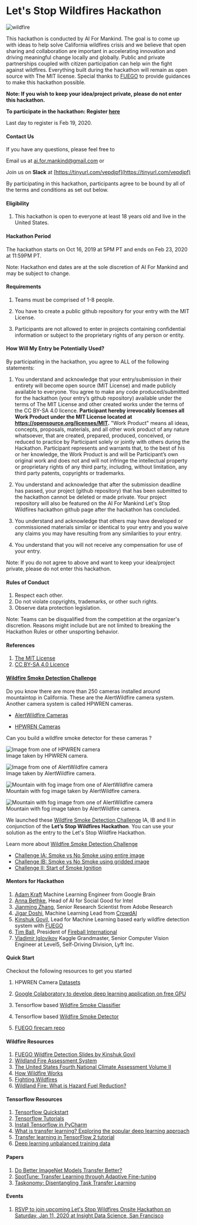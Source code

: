 # Let's Stop Wildfires Hackathon

![wildfire](images/wildfire.png)


This hackathon is conducted by AI For Mankind. The goal is to come up with ideas to help solve California wildfires crisis and we believe that open sharing and collaboration are important in accelerating innovation and driving meaningful change locally and globally. Public and private partnerships coupled with citizen participation can help win the fight against wildfires. Everything built during the hackathon will remain as open source with The MIT license. Special thanks to [FUEGO](https://fuego.ssl.berkeley.edu/what-is-fuego/) to provide guidances to make this hackathon possible.

**Note: If you wish to keep your idea/project private, please do not enter this hackathon.**

**To participate in the hackathon: Register [here](https://forms.gle/Rtedxr1rT9HHJogm6)**

Last day to register is Feb 19, 2020.

#### Contact Us
If you have any questions, please feel free to

Email us at [ai.for.mankind@gmail.com](ai.for.mankind@gmail.com) or

Join us on **Slack** at [https://tinyurl.com/vepdjpf](https://tinyurl.com/vepdjpf)

By participating in this hackathon, participants agree to be bound by all of the terms and conditions as set out below.

#### Eligibility

1. This hackathon is open to everyone at least 18 years old and live in the United States.

#### Hackathon Period
The hackathon starts on Oct 16, 2019 at 5PM PT and ends on Feb 23, 2020 at 11:59PM PT. 

Note: Hackathon end dates are at the sole discretion of AI For Mankind and may be subject to change.

#### Requirements
1. Teams must be comprised of 1-8 people.

2. You have to create a public github repository for your entry with the MIT License.

3. Participants are not allowed to enter in projects containing confidential information or subject to the proprietary rights of any person or entity.

#### How Will My Entry be Potentially Used?

By participating in the hackathon, you agree to ALL of the following statements:

1. You understand and acknowledge that your entry/submission in their entirety will become open source (MIT License) and made publicly available to everyone. You agree to make any code produced/submitted for the hackathon (your entry’s github repository) available under the terms of The MIT License and other created works under the terms of the CC BY-SA 4.0 licence. **Participant hereby irrevocably licenses all Work Product under the MIT License located at https://opensource.org/licenses/MIT.** "Work Product" means all ideas, concepts, proposals, materials, and all other work product of any nature whatsoever, that are created, prepared, produced, conceived, or reduced to practice by Participant solely or jointly with others during the Hackathon. Participant represents and warrants that, to the best of his or her knowledge, the Work Product is and will be Participant’s own original work and does not and will not infringe the intellectual property or proprietary rights of any third party, including, without limitation, any third party patents, copyrights or trademarks.

2. You understand and acknowledge that after the submission deadline has passed, your project (github repository) that has been submitted to the hackathon cannot be deleted or made private.  Your project repository will also be featured on the AI For Mankind Let's Stop Wildfires hackathon github page after the hackathon has concluded.
3. You understand and acknowledge that others may have developed or commissioned materials similar or identical to your entry and you waive any claims you may have resulting from any similarities to your entry.
4. You understand that you will not receive any compensation for use of your entry.
 
Note: If you do not agree to above and want to keep your idea/project private, please do not enter this hackathon.

#### Rules of Conduct
1. Respect each other.
2. Do not violate copyrights, trademarks, or other such rights.
3. Observe data protection legislation.

Note: Teams can be disqualified from the competition at the organizer's discretion. Reasons might include but are not limited to breaking the Hackathon Rules or other unsporting behavior.

#### References
1. [The MIT License](https://opensource.org/licenses/MIT)
2. [CC BY-SA 4.0 Licence](https://creativecommons.org/licenses/by/4.0/)

#### [Wildfire Smoke Detection Challenge](wildfire_smoke_challenge.md)
Do you know there are more than 250 cameras installed around mountaintop in California. These are the AlertWildfire camera system. Another camera system is called HPWREN cameras.

- [AlertWildfire Cameras](http://www.alertwildfire.org/southeastbay/index.html?v=518dd6a)

- [HPWREN Cameras](http://hpwren.ucsd.edu/cameras/I/wc-e-mobo-c.html)

Can you build a wildfire smoke detector for these cameras ? 

![Image from one of HPWREN camera](images/mountain_top.png)   
Image taken by HPWREN camera.


![Image from one of AlertWildfire camera](images/sunrise_view.png)  
Image taken by AlertWildfire camera.

![Mountain with fog image from one of AlertWildfire camera](images/fog_1.png)   
Mountain with fog image taken by AlertWildfire camera.


![Mountain with fog image from one of AlertWildfire camera](images/fog_2.png)  
Mountain with fog image taken by AlertWildfire camera.

We launched these [Wildfire Smoke Detection Challenge](wildfire_smoke_challenge.md) IA, IB and II in conjunction of the **Let’s Stop Wildfires Hackathon**. 
You can use your solution as the entry to the Let's Stop Wildfire Hackathon. 

Learn more about [Wildfire Smoke Detection Challenge](wildfire_smoke_challenge.md)
- [Challenge IA: Smoke vs No Smoke using entire image](wildfire_smoke_challenge_1A.md)
- [Challenge IB: Smoke vs No Smoke using gridded image](wildfire_smoke_challenge_1B.md)
- [Challenge II: Start of Smoke Ignition](wildfire_smoke_challenge_2.md)

#### Mentors for Hackathon
1. [Adam Kraft](https://www.linkedin.com/in/adam-kraft-7555b534/) Machine Learning Engineer from Google Brain
2. [Anna Bethke](https://www.linkedin.com/in/annabethke/), Head of AI for Social Good for Intel
3. [Jianming Zhang](https://www.linkedin.com/in/jianming-zhang-60762227/), Senior Research Scientist from Adobe Research
4. [Jigar Doshi](https://www.linkedin.com/in/jigarkdoshi/), Machine Learning Lead from [CrowdAI](https://crowdai.com/)
5. [Kinshuk Govil](https://www.linkedin.com/in/kinshuk-govil-0080522/), Lead for Machine Learning based early wildfire detection system with [FUEGO](https://fuego.ssl.berkeley.edu/what-is-fuego/)
6. [Tim Ball](https://www.linkedin.com/in/tim-ball-1832a824/), President of [Fireball International](http://www.fireballit.com/)
7. [Vladimir Iglovikov](https://www.linkedin.com/in/iglovikov/) Kaggle Grandmaster, Senior Computer Vision Engineer at Level5, Self-Driving Division, Lyft Inc.



#### Quick Start
Checkout the following resources to get you started

1. HPWREN Camera [Datasets](https://github.com/aiformankind/wildfire-smoke-dataset)

2. [Google Colaboratory to develop deep learning application on free GPU](https://colab.research.google.com)

3. Tensorflow based [Wildfire Smoke Classifier](https://github.com/aiformankind/wildfire-smoke-classifier-camera)

4. Tensorflow based [Wildfire Smoke Detector](https://github.com/aiformankind/wildfire-smoke-detection-camera)

5. [FUEGO firecam repo](https://github.com/fuego-dev/firecam)

#### Wildfire Resources
1. [FUEGO Wildfire Detection Slides by Kinshuk Govil](https://tinyurl.com/rbrn4oq)
2. [Wildland Fire Assessment System](http://www.wfas.net/)
3. [The United States Fourth National Climate Assessment Volume II](https://nca2018.globalchange.gov/downloads/NCA4_Report-in-Brief.pdf)
4. [How Wildfire Works](https://science.howstuffworks.com/nature/natural-disasters/wildfire.htm/printable)
5. [Fighting Wildfires](https://mentalfloss.com/article/57094/10-strategies-fighting-wildfires)
6. [Wildland Fire: What is Hazard Fuel Reduction?](https://www.nps.gov/articles/what-is-hazard-fuel-reduction.htm)


#### Tensorflow Resources
1. [Tensorflow Quickstart](https://www.tensorflow.org/tutorials/quickstart/beginner)
2. [Tensorflow Tutorials](https://www.tensorflow.org/tutorials)
3. [Install Tensorflow in PyCharm](https://youtu.be/vEXCMOuPB3c)
4. [What is transfer learning? Exploring the popular deep learning approach](https://builtin.com/data-science/transfer-learning) 
5. [Transfer learning in TensorFlow 2 tutorial](https://adventuresinmachinelearning.com/transfer-learning-tensorflow-2/)
6. [Deep learning unbalanced training data](https://towardsdatascience.com/deep-learning-unbalanced-training-data-solve-it-like-this-6c528e9efea6)

#### Papers
1. [Do Better ImageNet Models Transfer Better?](https://www.zpascal.net/cvpr2019/Kornblith_Do_Better_ImageNet_Models_Transfer_Better_CVPR_2019_paper.pdf)
2. [SpotTune: Transfer Learning through Adaptive Fine-tuning](http://openaccess.thecvf.com/content_CVPR_2019/papers/Guo_SpotTune_Transfer_Learning_Through_Adaptive_Fine-Tuning_CVPR_2019_paper.pdf)
3. [Taskonomy: Disentangling Task Transfer Learning](http://openaccess.thecvf.com/content_cvpr_2018/papers/Zamir_Taskonomy_Disentangling_Task_CVPR_2018_paper.pdf)

#### Events
1. [RSVP to join upcoming Let's Stop Wildfires Onsite Hackathon on Saturday, Jan 11, 2020 at Insight Data Science, San Francisco](https://www.meetup.com/AI-for-Mankind/events/266419523/)
